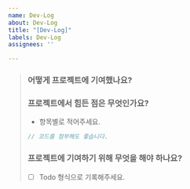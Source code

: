 ```yaml
---
name: Dev-Log
about: Dev-Log
title: "[Dev-Log]"
labels: Dev-Log
assignees: ''

---
```


> ### 어떻게 프로젝트에 기여했나요?
> 
> ### 프로젝트에서 힘든 점은 무엇인가요?
> * 항목별로 적어주세요.
> 
> ```js
> // 코드를 첨부해도 좋습니다.
> ```
> 
> ### 프로젝트에 기여하기 위해 무엇을 해야 하나요?
> * [ ]  Todo 형식으로 기록해주세요.

